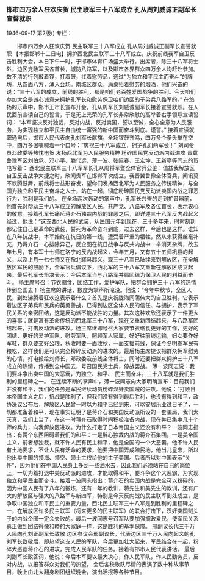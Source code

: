 ### 邯市四万余人狂欢庆贺  民主联军三十八军成立  孔从周刘威诚正副军长宣誓就职

1946-09-17
第2版()
专栏：

　　邯市四万余人狂欢庆贺
    民主联军三十八军成立
    孔从周刘威诚正副军长宣誓就职
    【本报邯郸十三日电】拥护西北民主联军三十八军成立，庆祝前线我军自卫反击胜利大会，本日下午一时，于邯市体育广场盛大举行。出席者，除三十八军将士外，边区党政军民各首长，城防八路军，以及邯市各界群众四万余人均赶赴参加。数不清的行列敲着锣，打着鼓，扛着慰劳品，通过“为独立和平民主而奋斗”的牌坊，从四面八方，涌入会场。南城区群众，满桌抬着慰劳的烟酒，他们兴奋的说：“三十八军的成立，前线的胜利，都是咱们老百姓爱国战争的胜利。今天咱们参加大会是诚心诚意来拥护孔军长和慰劳保卫咱们边区的子弟兵八路军的。”
    在悠扬的乐声中，邯市王市长宣布开会，孔从周军长刘威诚副军长接着宣誓就职。在人民面前宣读自己的誓言，于是无上光荣的孔军长非常欣慰的高举着右手领导宣读誓词：
    “本军坚决反对独裁，反对内战，反对卖国，誓以至诚，全心全意为人民服务，为实现独立和平民主自由统一富强的新中国而奋斗到底。谨誓。”
    接着宣读就职通电后，邯市人民代表向孔刘军长献旗，全场锣鼓齐鸣，四万多个拳头举在空中，四万多张嘴喊着一个口号：“庆祝三十八军成立，拥护孔刘两军长！”
    刘司令员邓政委等热忱电贺
    发扬西北军为人民服务精神
    粉碎国民党反动派内战进攻
    晋冀鲁豫军区刘伯承、邓小平、滕代远、薄一波、张际春、王宏坤、王新亭等同志的贺电写着：
    西北民主联军三十八军军长孔从周将军暨全体官兵公鉴：值兹我解放区自卫反击战争大捷之时，欣闻贵军在邯郸军次成立，我晋冀鲁豫全体官兵，闻讯莫不欢腾鼓舞，前线将士益形奋发，望你们发扬西北军为人民服务之传统精神，与全国为独立和平民主奋斗之人士，站在一起，彻底粉碎国民党反动派卖国内战之罪恶行为，胜利是我们的。
    在全场两次轰动的掌声中，孔军长兴奋的走到扩音器前，他首先对帮助三十八军成立的解放区人民，共产党、八路军及各位首长，表示衷心的敬意。接着孔军长痛斥蒋介石独裁内战的罪恶之后，即详述三十八军反内战起义经过，他说：“这支西北人民的武装，从民国元年到现在，三十多年来，时时刻刻都记住自己是革命的武装，誓死为革命奋斗到底，过去这样，今后也是这样。谁知在八年抗战中，本军始终在抗日的第一线，遭受着严重的牺牲，然从未获得丝毫补充，乃蒋介石一心排除异己，反企图在抗日战争与反共内战中一举消灭杂牌，故去年七月，有本军十七师在洛宁的反内战起义，今年五月，又有五十五师巩县的起义，以及上月一七七师又在豫北辉县起义。现三十八军已陆续来到解放区，在全解放区军民的鼓励下，全军官兵倡议下，西北军的三十八军又重新在解放区成立起来。最后孔军长坚决表示：今后本军当与八路军并肩团结为保卫人民的利益而奋斗。
    杨主席号召：节衣缩食，团结工作，爱护军队，把群众拥护三十
    八军的热情传到全国去！
    杨主席的讲话，数度为掌声所淹没。他说：“今年中秋节，全区人民，到处沸腾着狂欢这表示着什么？首先是庆祝陇海同蒲伟大的自卫胜利。它表示着边区子弟兵和民兵的英勇善战，已得到边区全体人民的信任、与拥护，表示了军民关系的亲密团结，这是反动派不能战胜的力量。其次这种欢欣还表示了一件更大的喜事：就是富有革命传统的西北军三十八军，现在又重新团结起来，与八路军团结起来，打击反动派的进攻。杨主席继即号召大家要节衣缩食更好的工作，更好的团结，更好的爱护军队，慰劳军队，照顾军人家属，好好往前线运输，妇女要作好军鞋，群众要交好公粮，秋收时要一面收秋，一面支援前线，保证今冬明春军民有粮吃，这样我们是可以完全粉碎反动派的进攻的。最后杨主席提议把群众拥军慰劳的心情，打电报给刘师长，邓政委及前线全体将士，同时还要把群众拥护三十八军成立的热情，传播到全中国去，号召国民党士兵，停战罢战。
    薄一波同志说：我们要斗争出卖中国的大恶霸，为独立、和平、
    民主而奋斗。三十八军就是我们胜利的里程碑之一。
    在连续不断的掌声中，薄一波同志向大家明确宣布：目前我们并没有和平，我们的任务是军民继续动员粉碎汉奸卖国贼的进攻。他说：“打败日本帝国主义之后，抗战是胜利了，但我们没有得到最后胜利，也没有得到和平，政协决议公布后，解放区人民曾一时以为和平已经到来，可以安居乐业过日子了，一切都准备着和平，现在事实证明了是蒋介石和美国反动派所设的一套骗局，我们太天真，我们上当了，在这一时蒋介石取得时间积极准备内战，现在并已集中几十个师的兵力，向我解放区进攻。为什么打走了日本帝国主义还没有和平？一波同志指出：有两个东西阻碍着我们的和平：一是醉心独裁内战的蒋介石集团，一是美帝国主义，前者想独裁，就不许人民有民主和平，他是全国的一个大恶霸，他不许人民有土地要求，不让人民有活命的要求，他要把中国弄成殖民地，他当儿皇帝，所以他出卖中国的领海、领空、领土主权给他的主子美国。后者所以对中国表示“关怀”，因为他们在中国人民身上多刮一些油水去，因此我们必须站在自己的岗位上，一切为着打退中美反动派的进攻，才能取得和平，要斗争这个大恶霸，为实现独立和平民主而奋斗。接着一波同志指出：蒋介石的卖国内战是完全可以粉碎的，因为中国人民有了八年的锻炼，还有一年的教训，蒋先生和美先生的教训，还有广大的解放区与强大的八路军与新四军，特别是今天反内战的民主联军到处成立，是争取中国独立和平民主的重要力量，西北民主联军三十八军是到胜利的里程碑之一，在解放区许多民主联军（将来更多的民主联军）的联合打击下，汉奸卖国贼头子的内战企图一定会失败的。最后一波同志号召军队要加强拥政爱民，使军民关系真正做到团结得像和睦的大家庭一样，这是胜利的基本保障。
    邢副议长代三千万人民向孔刘正副军长致敬
    边区参议会邢副议长，代表边区三千万人民向起义的孔刘军长致敬后，即热望这支人民的军队，今后更加壮大起来，军民结合在一起，粉碎大恶霸蒋介石的进攻，完成人民军队的任务。接着有邯市人民代表讲话。
    最后刘副军长致答词，他说：今后本军要以最大决心，作人民军队，作人民勤务员，反对内战，以报答群众对我们的热望。
    会后各秧歌队尽情的表演了数十种故事节目，晚上由北大翻身剧团组织晚会，演出活报等各种节目。
